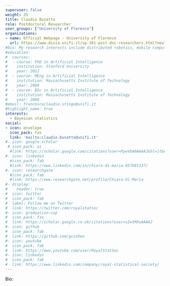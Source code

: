 ```yaml
---
superuser: false
weight: 35
title: Claudio Busatto
role: Postdoctoral Researcher
user_groups: ["University of Florence"]
organizations:
- name: Official Webpage - University of Florence
  url: https://www.disia.unifi.it/vp-381-post-doc-researchers.html?newlang=eng
#bio: My research interests include distributed robotics, mobile computing and programmable matter.
#education:
#  courses:
#  - course: PhD in Artificial Intelligence
#    institution: Stanford University
#    year: 2012
#  - course: MEng in Artificial Intelligence
#    institution: Massachusetts Institute of Technology
#    year: 2009
#  - course: BSc in Artificial Intelligence
#    institution: Massachusetts Institute of Technology
#    year: 2008
#email: francescoclaudio.stingo@unifi.it
#highlight_name: true
interests:
  - Bayesian statistics
social:
- icon: envelope
  icon_pack: fas
  link: 'mailto:claudio.busatto@unifi.it'
#- icon: google-scholar
 # icon_pack: ai
  #link: https://scholar.google.com/citations?user=PpwVbA0AAAAJ&hl=it&oi=ao
#- icon: linkedin
  #icon_pack: fab
  #link: https://www.linkedin.com/in/chiara-di-maria-857b01137/
#- icon: researchgate
  #icon_pack: fab
  #link: https://www.researchgate.net/profile/Chiara-Di-Maria
#- display:
#    header: true
#  icon: twitter
#  icon_pack: fab
#  label: Follow me on Twitter
#  link: https://twitter.com/royalstatsoc
#- icon: graduation-cap
#  icon_pack: fas
#  link: https://scholar.google.co.uk/citations?user=sIwtMXoAAAAJ
#- icon: github
#  icon_pack: fab
#  link: https://github.com/gcushen
#- icon: youtube
#  icon_pack: fab
#  link: https://www.youtube.com/user/RoyalStatSoc
#- icon: linkedin
#  icon_pack: fab
#  link: https://www.linkedin.com/company/royal-statistical-society/
---
```


Bio:


